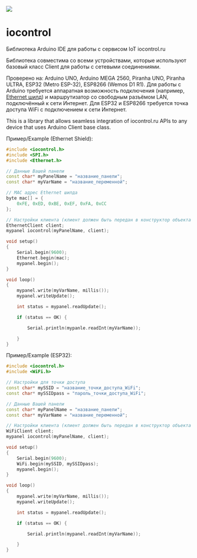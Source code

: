 [![](http://iocontrol.ru/images/logo.svg?1)](http://iocontrol.ru/)

# iocontrol

Библиотека Arduino IDE для работы с сервисом IoT iocontrol.ru

Библиотека совместима со всеми устройствами, которые используют базовый класс Client для работы с сетевыми соединениями.

Проверено на: Arduino UNO, Arduino MEGA 2560, Piranha UNO, Piranha ULTRA, ESP32 (Metro ESP-32), ESP8266 (Wemos D1 R1).
Для работы с Arduino требуется аппаратная возможность подключения (например, [Ethernet шилд]()) и маршрутизатор со свободным разъёмом LAN, подключённый к сети Интернет. Для ESP32 и ESP8266 требуется точка доступа WiFi с подключением к сети Интернет.

This is a library that allows seamless integration of iocontrol.ru APIs to any device that uses Arduino Client base class.

Пример/Example (Ethernet Shield):

``` C++
#include <iocontrol.h>
#include <SPI.h>
#include <Ethernet.h>

// Данные Вашей панели
const char* myPanelName = "название_панели";
const char* myVarName = "название_переменной";

// MAC адрес Ethernet шилда
byte mac[] = {
	0xFE, 0xED, 0xBE, 0xEF, 0xFA, 0xCC
};

// Настройки клиента (клиент должен быть передан в конструктор объекта панели)
EthernetClient client;
mypanel iocontrol(myPanelName, client);

void setup()
{
	Serial.begin(9600);
	Ethernet.begin(mac);
	mypanel.begin();
}

void loop()
{
	mypanel.write(myVarName, millis());
	mypanel.writeUpdate();

	int status = mypanel.readUpdate();

	if (status == OK) {

		Serial.println(mypanle.readInt(myVarName));

	}
}
```

Пример/Example (ESP32):

``` C++
#include <iocontrol.h>
#include <WiFi.h>

// Настройки для точки доступа
const char* mySSID = "название_точки_доступа_WiFi";
const char* mySSIDpass = "пароль_точки_доступа_WiFi";

// Данные Вашей панели
const char* myPanelName = "название_панели";
const char* myVarName = "название_переменной";

// Настройки клиента (клиент должен быть передан в конструктор объекта панели)
WiFiClient client;
mypanel iocontrol(myPanelName, client);

void setup()
{
	Serial.begin(9600);
	WiFi.begin(mySSID, mySSIDpass);
	mypanel.begin();
}

void loop()
{
	mypanel.write(myVarName, millis());
	mypanel.writeUpdate();

	int status = mypanel.readUpdate();

	if (status == OK) {

		Serial.println(mypanel.readInt(myVarName));

	}
}
```

